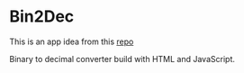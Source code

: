 # Bin2Dec

This is an app idea from this [repo](https://github.com/florinpop17/app-ideas)

Binary to decimal converter build with HTML and JavaScript.
